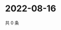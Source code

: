 # 2022-08-16

共 0 条

<!-- BEGIN WEIBO -->
<!-- 最后更新时间 Tue Aug 16 2022 04:16:46 GMT+0800 (China Standard Time) -->

<!-- END WEIBO -->
